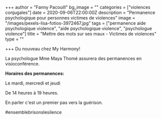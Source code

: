 +++
author = "Fanny Pacouill"
bg_image = ""
categories = ["violences conjugales"]
date = 2020-09-06T22:00:00Z
description = "Permanence psychologique pour personnes victimes de violences"
image = "/images/pexels-lisa-fotios-3972467.jpg"
tags = ["permanence aide psychologique violence", "aide psychologique violence", "psychologue violence"]
title = "Mettre des mots sur ses maux - Victimes de violences"
type = ""

+++
Du nouveau chez My Harmony!

La psychologue Mme Maya Thomé assurera des permanences en visioconférence.

**Horaires des permanences:**

Le mardi, mercredi et jeudi

De 14 heures à 19 heures.

En parler c'est un premier pas vers la guérison.

\#ensemblebrisonslesilence